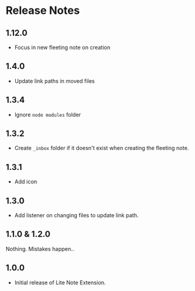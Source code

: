# Release Notes

## 1.12.0

- Focus in new fleeting note on creation

## 1.4.0

- Update link paths in moved files

## 1.3.4

- Ignore `node modules` folder

## 1.3.2

- Create `_inbox` folder if it doesn't exist when creating the fleeting note.

## 1.3.1

- Add icon

## 1.3.0

- Add listener on changing files to update link path.

## 1.1.0 & 1.2.0

Nothing. Mistakes happen..

## 1.0.0

- Initial release of Lite Note Extension.
